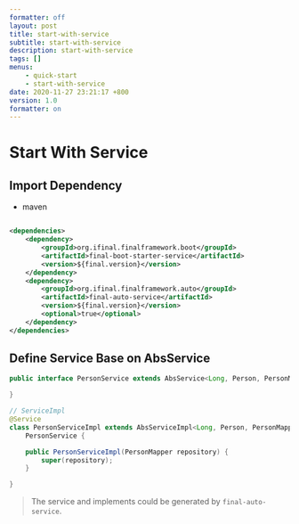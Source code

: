 ```yaml
---
formatter: off
layout: post 
title: start-with-service 
subtitle: start-with-service 
description: start-with-service 
tags: []
menus:
    - quick-start
    - start-with-service 
date: 2020-11-27 23:21:17 +800 
version: 1.0
formatter: on
---
```


# Start With Service

## Import Dependency

* maven

```xml

<dependencies>
    <dependency>
        <groupId>org.ifinal.finalframework.boot</groupId>
        <artifactId>final-boot-starter-service</artifactId>
        <version>${final.version}</version>
    </dependency>
    <dependency>
        <groupId>org.ifinal.finalframework.auto</groupId>
        <artifactId>final-auto-service</artifactId>
        <version>${final.version}</version>
        <optional>true</optional>
    </dependency>
</dependencies>
```

## Define Service Base on AbsService

```java
public interface PersonService extends AbsService<Long, Person, PersonMapper> {

}

// ServiceImpl
@Service
class PersonServiceImpl extends AbsServiceImpl<Long, Person, PersonMapper> implements
    PersonService {

    public PersonServiceImpl(PersonMapper repository) {
        super(repository);
    }

}
```

> The service and implements could be generated by `final-auto-service`.